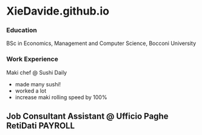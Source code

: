 # XieDavide.github.io

### Education
BSc in Economics, Management and Computer Science, Bocconi University

### Work Experience
Maki chef @ Sushi Daily
- made many sushi!
- worked a lot
- increase maki rolling speed by 100%

Job Consultant Assistant @ Ufficio Paghe RetiDati PAYROLL
- 
